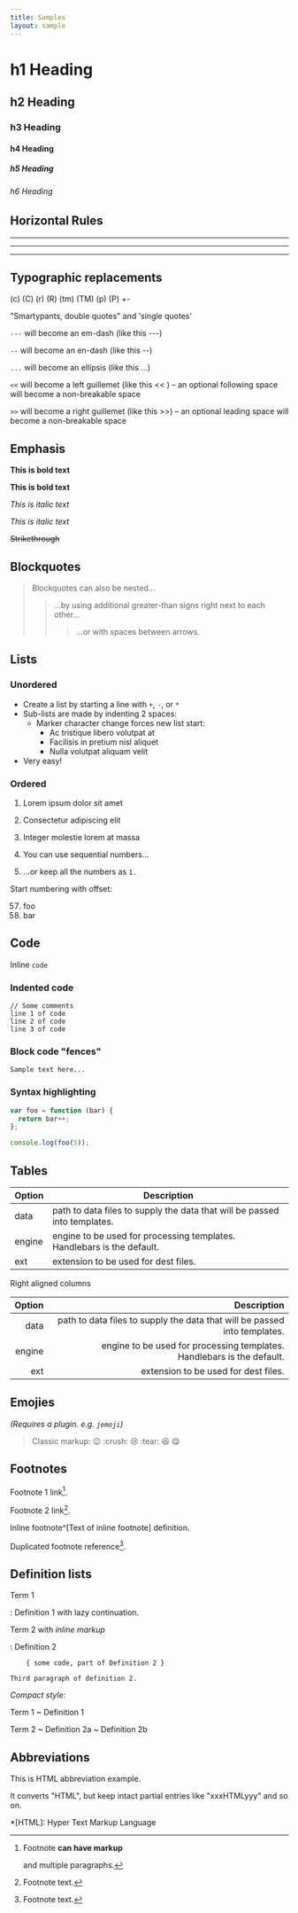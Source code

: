 ```yaml
---
title: Samples
layout: sample
---
```


# h1 Heading
## h2 Heading
### h3 Heading
#### h4 Heading
##### h5 Heading
###### h6 Heading
## Horizontal Rules
___

---

***

## Typographic replacements

(c) (C) (r) (R) (tm) (TM) (p) (P) +-

"Smartypants, double quotes" and 'single quotes'

`---` will become an em-dash (like this ---)

`--` will become an en-dash (like this --)

`...` will become an ellipsis (like this ...)

`<<` will become a left guillemet (like this << ) – an optional following space will become a non-breakable space

`>>` will become a right guillemet (like this  >>) – an optional leading space will become a non-breakable space

## Emphasis

**This is bold text**

__This is bold text__

*This is italic text*

_This is italic text_

~~Strikethrough~~

## Blockquotes

> Blockquotes can also be nested...
>> ...by using additional greater-than signs right next to each other...
> > > ...or with spaces between arrows.

## Lists

### Unordered

+ Create a list by starting a line with `+`, `-`, or `*`
+ Sub-lists are made by indenting 2 spaces:
  - Marker character change forces new list start:
    * Ac tristique libero volutpat at
    + Facilisis in pretium nisl aliquet
    - Nulla volutpat aliquam velit
+ Very easy!

### Ordered

1. Lorem ipsum dolor sit amet
2. Consectetur adipiscing elit
3. Integer molestie lorem at massa


1. You can use sequential numbers...
1. ...or keep all the numbers as `1.`

Start numbering with offset:

57. foo
1. bar

## Code

Inline `code`

### Indented code

    // Some comments
    line 1 of code
    line 2 of code
    line 3 of code

### Block code "fences"

```
Sample text here...
```

### Syntax highlighting

``` js
var foo = function (bar) {
  return bar++;
};

console.log(foo(5));
```

## Tables

| Option | Description |
| ------ | ----------- |
| data   | path to data files to supply the data that will be passed into templates. |
| engine | engine to be used for processing templates. Handlebars is the default. |
| ext    | extension to be used for dest files. |

Right aligned columns

| Option | Description |
| ------:| -----------:|
| data   | path to data files to supply the data that will be passed into templates. |
| engine | engine to be used for processing templates. Handlebars is the default. |
| ext    | extension to be used for dest files. |

## Emojies

*(Requires a plugin. e.g. `jemoji`)*

> Classic markup: :wink: :crush: :cry: :tear: :laughing: :yum:

## Footnotes

Footnote 1 link[^first].

Footnote 2 link[^second].

Inline footnote^[Text of inline footnote] definition.

Duplicated footnote reference[^second].

[^first]: Footnote **can have markup**

    and multiple paragraphs.

[^second]: Footnote text.

## Definition lists

Term 1

:   Definition 1
with lazy continuation.

Term 2 with *inline markup*

:   Definition 2

        { some code, part of Definition 2 }

    Third paragraph of definition 2.

_Compact style:_

Term 1
  ~ Definition 1

Term 2
  ~ Definition 2a
  ~ Definition 2b

## Abbreviations

This is HTML abbreviation example.

It converts "HTML", but keep intact partial entries like "xxxHTMLyyy" and so on.

*[HTML]: Hyper Text Markup Language

